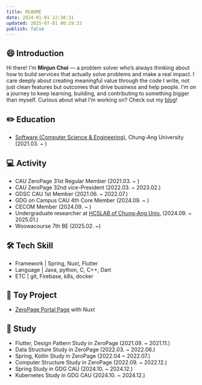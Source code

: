 ```yaml
---
title: README
date: 2024-01-01 22:38:31
updated: 2025-07-01 00:19:33
publish: false
---
```

## 😄 Introduction  
Hi there! I’m **Minjun Choi** — a problem solver who’s always thinking about how to build services that actually solve problems and make a real impact. I care deeply about creating meaningful value through the code I write, not just clean features but outcomes that drive business and help people. I’m on a journey to keep learning, building, and contributing to something bigger than myself. Curious about what I’m working on? Check out my [blog](https://minjun.blog/)!
## ✏️ Education 
* [Software (Computer Science & Engineering)](https://cse.cau.ac.kr/main.php), Chung-Ang University (2021.03. ~ )
## 💻 Activity
* CAU ZeroPage 31st Regular Member (2021.03. ~ )
* CAU ZeroPage 32nd vice-President (2022.03. ~ 2023.02.)
* GDSC CAU 1st Member (2021.06. ~ 2022.07.)
* GDG on Campus CAU 4th Core Member (2024.09. ~ )
* CECOM Member (2024.09. ~ )
* Undergraduate researcher at [HCSLAB of Chung-Ang Univ.](https://sites.google.com/view/hcslab-cau/home?authuser=0) (2024.09. ~ 2025.01.)
* Woowacourse 7th BE (2025.02. ~) 
## 🛠️ Tech Skill
* Framework | Spring, Nuxt, Flutter
* Language | Java, python, C, C++, Dart
* ETC | git, Firebase, k8s, docker
## 🚀 Toy Project
* [ZeroPage Portal Page](https://github.com/ZeroPage/ZP-portal-page) with Nuxt
## 📖 Study
* Flutter, Design Pattern Study in ZeroPage (2021.09. ~ 2021.11.)
* Data Structure Study in ZeroPage (2022.03. ~ 2022.06.)
* Spring, Kotlin Study in ZeroPage (2022.04 ~ 2022.07.)
* Computer Structure Study in ZeroPage (2022.09. ~ 2022.12.)
* Spring Study in GDG CAU (2024.10. ~ 2024.12.)
* Kubernetes Study in GDG CAU (2024.10. ~ 2024.12.)